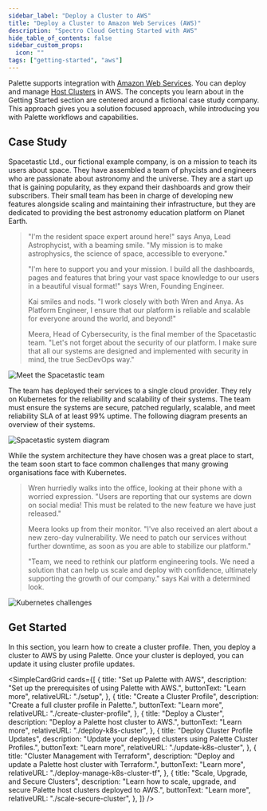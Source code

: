 ```yaml
---
sidebar_label: "Deploy a Cluster to AWS"
title: "Deploy a Cluster to Amazon Web Services (AWS)"
description: "Spectro Cloud Getting Started with AWS"
hide_table_of_contents: false
sidebar_custom_props:
  icon: ""
tags: ["getting-started", "aws"]
---
```


Palette supports integration with [Amazon Web Services](https://aws.amazon.com). You can deploy and manage
[Host Clusters](../../glossary-all.md#host-cluster) in AWS. The concepts you learn about in the Getting Started section
are centered around a fictional case study company. This approach gives you a solution focused approach, while
introducing you with Palette workflows and capabilities.

## Case Study

Spacetastic Ltd., our fictional example company, is on a mission to teach its users about space. They have assembled a
team of phycists and engineers who are passionate about astronomy and the universe. They are a start up that is gaining
popularity, as they expand their dashboards and grow their subscribers. Their small team has been in charge of
developing new features alongside scaling and maintaining their infrastructure, but they are dedicated to providing the
best astronomy education platform on Planet Earth.

> "I'm the resident space expert around here!" says Anya, Lead Astrophycist, with a beaming smile. "My mission is to make astrophysics, the science of space, accessible to everyone."
>
> "I'm here to support you and your mission. I build all the dashboards, pages and features that bring your vast space
> knowledge to our users in a beautiful visual format!" says Wren, Founding Engineer.
>
> Kai smiles and nods. "I work closely with both Wren and Anya. As Platform Engineer, I ensure that our platform is
> reliable and scalable for everyone around the world, and beyond!"
>
> Meera, Head of Cybersecurity, is the final member of the Spacetastic team. "Let's not forget about the security of our
> platform. I make sure that all our systems are designed and implemented with security in mind, the true SecDevOps
> way."

![Meet the Spacetastic team](/getting-started/getting-started_landing_meet-the-team.webp)

The team has deployed their services to a single cloud provider. They rely on Kubernetes for the reliability and
scalability of their systems. The team must ensure the systems are secure, patched regularly, scalable, and meet
reliability SLA of at least 99% uptime. The following diagram presents an overview of their systems.

![Spacetastic system diagram](/getting-started/getting-started_landing_spacetastic-systems.webp)

While the system architecture they have chosen was a great place to start, the team soon start to face common challenges
that many growing organisations face with Kubernetes.

> Wren hurriedly walks into the office, looking at their phone with a worried expression. "Users are reporting that our
> systems are down on social media! This must be related to the new feature we have just released."
>
> Meera looks up from their monitor. "I've also received an alert about a new zero-day vulnerability. We need to patch our
> services without further downtime, as soon as you are able to stabilize our platform."
>
> "Team, we need to rethink our platform engineering tools. We need a solution that can help us scale and deploy with
> confidence, ultimately supporting the growth of our company." says Kai with a determined look.

![Kubernetes challenges](/getting-started/getting-started_landing_kubernetes-challenges.webp)

## Get Started

In this section, you learn how to create a cluster profile. Then, you deploy a cluster to AWS by using Palette. Once
your cluster is deployed, you can update it using cluster profile updates.

<SimpleCardGrid
  cards={[
    {
      title: "Set up Palette with AWS",
      description: "Set up the prerequisites of using Palette with AWS.",
      buttonText: "Learn more",
      relativeURL: "./setup",
    },
    {
      title: "Create a Cluster Profile",
      description: "Create a full cluster profile in Palette.",
      buttonText: "Learn more",
      relativeURL: "./create-cluster-profile",
    },
    {
      title: "Deploy a Cluster",
      description: "Deploy a Palette host cluster to AWS.",
      buttonText: "Learn more",
      relativeURL: "./deploy-k8s-cluster",
    },
    {
      title: "Deploy Cluster Profile Updates",
      description: "Update your deployed clusters using Palette Cluster Profiles.",
      buttonText: "Learn more",
      relativeURL: "./update-k8s-cluster",
    },
    {
      title: "Cluster Management with Terraform",
      description: "Deploy and update a Palette host cluster with Terraform.",
      buttonText: "Learn more",
      relativeURL: "./deploy-manage-k8s-cluster-tf",
    },
    {
      title: "Scale, Upgrade, and Secure Clusters",
      description: "Learn how to scale, upgrade, and secure Palette host clusters deployed to AWS.",
      buttonText: "Learn more",
      relativeURL: "./scale-secure-cluster",
    },
  ]}
/>
